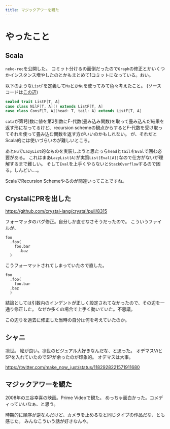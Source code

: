 ```yaml
---
title: マジックアワーを観た
---
```


# やったこと

## Scala

`neko-rec`を公開した。
コミット分けるの面倒だったので`Graph`の修正とかいくつかインスタンス増やしたのとかもまとめて1コミットになっている。おい。

以下のような`ListF`を定義して`Mu`とか`Nu`を使ってみて色々考えたこと。
(ソースコードは[この辺](https://github.com/MakeNowJust-Labo/scala-labo/blob/06d8995abd6eda9a307cf7980e9a1aec1c9b65cb/src/main/scala/codes/quine/labo/ListF.scala))

```scala
sealed trait ListF[T, A]
case class NilF[T, A]() extends ListF[T, A]
case class ConsF[T, A](head: T, tail: A) extends ListF[T, A]
```

`cata`が第1引数に値を第2引数にF-代数(畳み込み関数)を取って畳み込んだ結果を返す形になってるけど、recursion schemeの観点からするとF-代数を受け取ってそれを使って畳み込む関数を返す方がいいのかもしれない。
が、それだとScala的には使いづらいのが難しいところ。

あと`Nu`で`LazyList`的なものを実装しようと思たっら`head`と`tail`を`Eval`で囲む必要がある。
これはまあ`LazyList[A]`が実質`List[Eval[A]]`なので仕方がないが理解するまで難しい。
そして`Eval`を上手くやらないと`StackOverflow`するので困る。しんどい‥‥。

ScalaでRecursion Schemeやるのが間違いってことですね。

## CrystalにPRを出した

<https://github.com/crystal-lang/crystal/pull/8315>

フォーマッタのバグ修正。自分しか直せなさそうだったので。
こういうファイルが、

```crystal
foo
  .foo(
    foo.bar
      .baz
  )
```

こうフォーマットされてしまっていたので直した。

```crystal
foo
  .foo(
    foo.bar
  .baz
  )
```

結論としては引数内のインデントが正しく設定されてなかったので、その辺を一通り修正した。
なぜか多くの場合で上手く動いていた。不思議。

この辺りを過去に修正した当時の自分は何を考えていたのか。

## シャニ

凛世。
絵が良い。凛世のビジュアル大好きなんだな、と思った。
オデマスViとSPを入れていたのでSPが余ったのが印象的。
オデマスは大事。

<https://twitter.com/make_now_just/status/1182928221571911680>

## マジックアワーを観た

2008年の三谷幸喜の映画。Prime Videoで観た。
めっちゃ面白かった。コメディっていいなぁ、と思う。

時期的に順序が逆なんだけど、カメラを止めるなと同じタイプの作品だな、とも感じた。
みんなこういう話が好きなんや。
